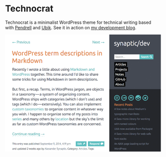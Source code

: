 # Technocrat

Technocrat is a minimalist WordPress theme for technical writing based with [Pendrell](https://github.com/synapticism/pendrell) and [Ubik](https://github.com/synapticism/ubik). See it in action on [my development blog](http://synapticism.com/dev).

![Technocrat example screenshot](/src/screenshot.png "Technocrat example screenshot")
